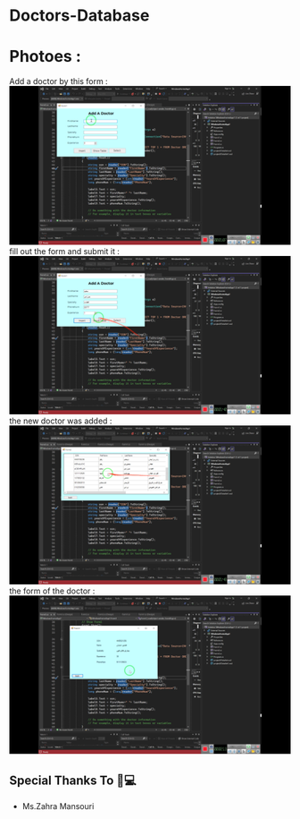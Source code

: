 # Doctors-Database
# Photoes :
Add a doctor by this form :
![Add a doctor by this form](1.png)
fill out the form and submit it :
![fill out the form and submit it](2.png)
the new doctor was added :
![the new doctor was added](3.png)
the form of the doctor : 
![the form of the doctor :](4.png)

##  Special Thanks To 🙏💻
- Ms.Zahra Mansouri


